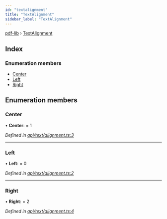 ```yaml
---
id: "textalignment"
title: "TextAlignment"
sidebar_label: "TextAlignment"
---
```


[pdf-lib](../index.md) › [TextAlignment](textalignment.md)

## Index

### Enumeration members

* [Center](textalignment.md#center)
* [Left](textalignment.md#left)
* [Right](textalignment.md#right)

## Enumeration members

###  Center

• **Center**: = 1

*Defined in [api/text/alignment.ts:3](https://github.com/Hopding/pdf-lib/blob/b8a44bd/src/api/text/alignment.ts#L3)*

___

###  Left

• **Left**: = 0

*Defined in [api/text/alignment.ts:2](https://github.com/Hopding/pdf-lib/blob/b8a44bd/src/api/text/alignment.ts#L2)*

___

###  Right

• **Right**: = 2

*Defined in [api/text/alignment.ts:4](https://github.com/Hopding/pdf-lib/blob/b8a44bd/src/api/text/alignment.ts#L4)*
